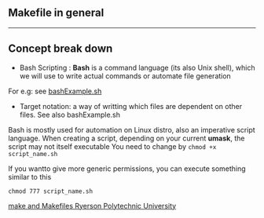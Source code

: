 ## Makefile in general

---
## Concept break down

* Bash Scripting : **Bash** is a command language (its also Unix shell), which we will use to write actual commands or automate file generation

For e.g: see [bashExample.sh](./bashExample.sh)

* Target notation: a way of writting which files are dependent on other files. See also bashExample.sh

Bash is mostly used for automation on Linux distro, also an imperative script language. When creating a script, depending on your current **umask**, the script may not itself executable
You need to change by `chmod +x script_name.sh`

If you wantto give more generic permissions, you can execute something similar to this

`chmod 777 script_name.sh`

[make and Makefiles Ryerson Polytechnic University](https://www.ee.ryerson.ca/~elf/ele428/makefile-tutorial.html)
